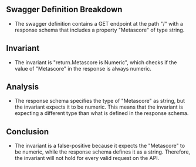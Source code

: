 ## Swagger Definition Breakdown
- The swagger definition contains a GET endpoint at the path "/" with a response schema that includes a property "Metascore" of type string.

## Invariant
- The invariant is "return.Metascore is Numeric", which checks if the value of "Metascore" in the response is always numeric.

## Analysis
- The response schema specifies the type of "Metascore" as string, but the invariant expects it to be numeric. This means that the invariant is expecting a different type than what is defined in the response schema.

## Conclusion
- The invariant is a false-positive because it expects the "Metascore" to be numeric, while the response schema defines it as a string. Therefore, the invariant will not hold for every valid request on the API.
